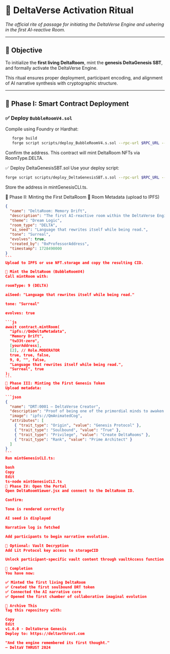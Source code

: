 # 🧠 DeltaVerse Activation Ritual

_The official rite of passage for initiating the DeltaVerse Engine and ushering in the first AI-reactive Room._

---

## 🔮 Objective

To initialize the **first living DeltaRoom**, mint the **genesis DeltaGenesis SBT**, and formally activate the DeltaVerse Engine.

This ritual ensures proper deployment, participant encoding, and alignment of AI narrative synthesis with cryptographic structure.

---

## 🧱 Phase I: Smart Contract Deployment

### ✅ Deploy `BubbleRoomV4.sol`

Compile using Foundry or Hardhat:
```bash
   forge build
   forge script scripts/deploy_BubbleRoomV4.s.sol --rpc-url $RPC_URL --private-key $PRIVATE_KEY
```
Confirm the address. This contract will mint DeltaRoom NFTs via RoomType.DELTA.

✅ Deploy DeltaGenesisSBT.sol
Use your deploy script:
```bash
forge script scripts/deploy_DeltaGenesisSBT.s.sol --rpc-url $RPC_URL --private-key $PRIVATE_KEY
```
Store the address in mintGenesisCLI.ts.

🧬 Phase II: Minting the First DeltaRoom
🧾 Room Metadata (upload to IPFS)
````json
{
  "name": "DeltaRoom: Memory Drift",
  "description": "The first AI-reactive room within the DeltaVerse Engine.",
  "theme": "Dream Logic",
  "room_type": "DELTA",
  "ai_seed": "Language that rewrites itself while being read.",
  "tone": "Surreal",
  "evolves": true,
  "created_by": "0xProfessorAddress",
  "timestamp": 1728490000
}
```
Upload to IPFS or use NFT.storage and copy the resulting CID.

🧬 Mint the DeltaRoom (BubbleRoomV4)
Call mintRoom with:

roomType: 9 (DELTA)

aiSeed: "Language that rewrites itself while being read."

tone: "Surreal"

evolves: true

```js
await contract.mintRoom(
  "ipfs://QmDeltaMetadata",
  "Memory Drift",
  "tw33t-zero",
  [yourAddress],
  [2], // Role.MODERATOR
  true, true, false,
  9, 0, "", false,
  "Language that rewrites itself while being read.",
  "Surreal", true
);
```
🔐 Phase III: Minting the First Genesis Token
Upload metadata:

```json
{
  "name": "DRT:0001 – DeltaVerse Creator",
  "description": "Proof of being one of the primordial minds to awaken the DeltaVerse Engine.",
  "image": "ipfs://QmAnimatedCog",
  "attributes": [
    { "trait_type": "Origin", "value": "Genesis Protocol" },
    { "trait_type": "Soulbound", "value": "True" },
    { "trait_type": "Privilege", "value": "Create DeltaRooms" },
    { "trait_type": "Rank", "value": "Prime Architect" }
  ]
}
```
Run mintGenesisCLI.ts:

bash
Copy
Edit
ts-node mintGenesisCLI.ts
🌌 Phase IV: Open the Portal
Open DeltaRoomViewer.jsx and connect to the DeltaRoom ID.

Confirm:

Tone is rendered correctly

AI seed is displayed

Narrative log is fetched

Add participants to begin narrative evolution.

🔁 Optional: Vault Decryption
Add Lit Protocol key access to storageCID

Unlock participant-specific vault content through vaultAccess function

🧠 Completion
You have now:

✅ Minted the first living DeltaRoom
✅ Created the first soulbound DRT token
✅ Connected the AI narrative core
✅ Opened the first chamber of collaborative imaginal evolution

📌 Archive This
Tag this repository with:

Copy
Edit
v1.0.0 - DeltaVerse Genesis
Deploy to: https://deltavthrust.com

"And the engine remembered its first thought."
— DeltaV THRUST 2024
